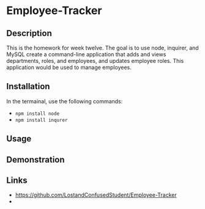 # Employee-Tracker

## Description

This is the homework for week twelve. The goal is to use node, inquirer, and MySQL create a command-line application that adds and views departments, roles, and employees, and updates employee roles. This application would be used to manage employees.

## Installation

In the termainal, use the following commands:

* `npm install node`
* `npm install inqurer`

## Usage

## Demonstration

## Links

* https://github.com/LostandConfusedStudent/Employee-Tracker
* 